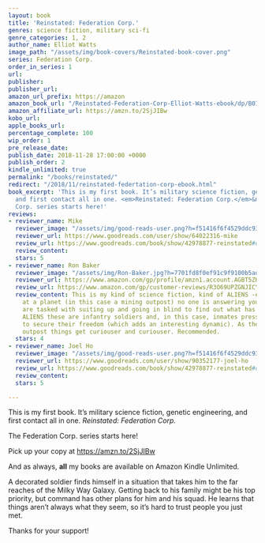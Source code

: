 ```yaml
---
layout: book
title: 'Reinstated: Federation Corp.'
genres: science fiction, military sci-fi
genre_categories: 1, 2
author_name: Elliot Watts
image_path: "/assets/img/book-covers/Reinstated-book-cover.png"
series: Federation Corp.
order_in_series: 1
url: 
publisher: 
publisher_url: 
amazon_url_prefix: https://amazon
amazon_book_url: "/Reinstated-Federation-Corp-Elliot-Watts-ebook/dp/B07KYCT54Z/"
amazon_affiliate_url: https://amzn.to/2SjJIBw
kobo_url: 
apple_books_url: 
percentage_complete: 100
wip_order: 1
pre_release_date: 
publish_date: 2018-11-28 17:00:00 +0000
publish_order: 2
kindle_unlimited: true
permalink: "/books/reinstated/"
redirect: "/2018/11/reinstated-federtation-corp-ebook.html"
book_excerpt: 'This is my first book. It’s military science fiction, genetic engineering,
  and first contact all in one. <em>Reinstated: Federation Corp.</em>&nbsp;The Federation
  Corp. series starts here!'
reviews:
- reviewer_name: Mike
  reviewer_image: "/assets/img/good-reads-user.png?h=f51416f6f4529ddc93d0c2509086d467"
  reviewer_url: https://www.goodreads.com/user/show/64022316-mike
  review_url: https://www.goodreads.com/book/show/42978877-reinstated#other_reviews
  review_content: 
  stars: 5
- reviewer_name: Ron Baker
  reviewer_image: "/assets/img/Ron-Baker.jpg?h=7701fd8f0ef91c9f9100b5ad5741a054"
  reviewer_url: https://www.amazon.com/gp/profile/amzn1.account.AGBT5ZHURXFUYIZD2YBXT7DRZ7IQ
  review_url: https://www.amazon.com/gp/customer-reviews/R3O69UPZGNJICY
  review_content: This is my kind of science fiction, kind of ALIENS -esque. You arrive
    at a planet (in this case a mining outpost) no one is answering your hails, you
    are tasked with suiting up and going in blind to find out what has happened. Like
    ALIENS these are infantry soldiers and, in this case, inmates pressed into service
    to secure their freedom (which adds an interesting dynamic). As they explore the
    outpost things get curiouser and curiouser. Recommended.
  stars: 4
- reviewer_name: Joel Ho
  reviewer_image: "/assets/img/good-reads-user.png?h=f51416f6f4529ddc93d0c2509086d467"
  reviewer_url: https://www.goodreads.com/user/show/90352177-joel-ho
  review_url: https://www.goodreads.com/book/show/42978877-reinstated#other_reviews
  review_content: 
  stars: 5

---
```

This is my first book. It’s military science fiction, genetic engineering, and first contact all in one. <em>Reinstated: Federation Corp.</em>

The Federation Corp. series starts here!

Pick up your copy at <a href="https://amzn.to/2SjJIBw">https://amzn.to/2SjJIBw</a>

And as always, <strong>all</strong> my books are available on Amazon Kindle Unlimited.

A decorated soldier finds himself in a situation that takes him to the far reaches of the Milky Way Galaxy. Getting back to his family might be his top priority, but command has other plans for him and his squad. He learns that things aren’t always what they seem, so it’s hard to trust people you just met.
            
Thanks for your support!